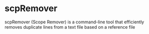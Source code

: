 # scpRemover
scpRemover (Scope Remover) is a command-line tool that efficiently removes duplicate lines from a text file based on a reference file
